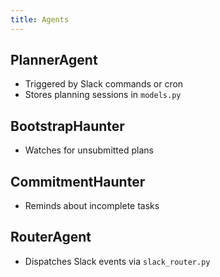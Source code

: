 ```yaml
---
title: Agents
---
```


## PlannerAgent

- Triggered by Slack commands or cron
- Stores planning sessions in `models.py`

## BootstrapHaunter

- Watches for unsubmitted plans

## CommitmentHaunter

- Reminds about incomplete tasks

## RouterAgent

- Dispatches Slack events via `slack_router.py`
